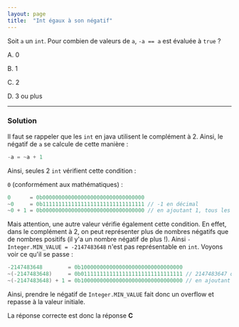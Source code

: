 ```yaml
---
layout: page
title:  "Int égaux à son négatif"
---
```


Soit `a` un `int`. Pour combien de valeurs de `a`, `-a == a` est évaluée à `true` ?

A. 0

B. 1

C. 2

D. 3 ou plus

***

### Solution

Il faut se rappeler que les `int` en java utilisent le complément à 2. Ainsi, le négatif
de `a` se calcule de cette manière :

```java
-a = ~a + 1
```

Ainsi, seules 2 `int` vérifient cette condition :

`0` (conformément aux mathématiques) :
```java
0      = 0b00000000000000000000000000000000
~0     = 0b11111111111111111111111111111111 // -1 en décimal
~0 + 1 = 0b00000000000000000000000000000000 // en ajoutant 1, tous les bits seront mis à 0 à cause de la retenue, et le "33ème bit" sera mis à 1 (mais puisque celui-ci n'est pas représentable, on obtient bien 0)
```

Mais attention, une autre valeur vérifie également cette condition. En effet, dans le complément à 2, on peut représenter plus de nombres négatifs que de nombres positifs (il y'a un nombre négatif de plus !). Ainsi `-Integer.MIN_VALUE = -2147483648` n'est pas représentable en `int`. Voyons voir ce qu'il se passe :

```java
-2147483648        = 0b10000000000000000000000000000000
~(-2147483648)     = 0b01111111111111111111111111111111 // 2147483647 qui est la plus grande valeur représentable en int
~(-2147483648) + 1 = 0b10000000000000000000000000000000 // en ajoutant 1, tous les bits seront à mis à 0 à cause de la retenue, et le 32ème bit sera mis à 1 (on retrouve le nombre de départ) ! 
```
Ainsi, prendre le négatif de `Integer.MIN_VALUE` fait donc un overflow et repasse à la valeur initiale.

La réponse correcte est donc la réponse **C**

